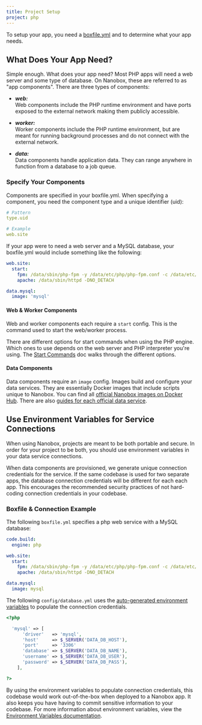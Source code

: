 ```yaml
---
title: Project Setup
project: php
---
```


To setup your app, you need a [boxfile.yml](https://docs.nanobox.io/app-config/boxfile/) and to determine what your app needs.

## What Does Your App Need?
Simple enough. What does your app need? Most PHP apps will need a web server and some type of database. On Nanobox, these are referred to as "app components". There are three types of components:

- ***web:***  
  Web components include the PHP runtime environment and have ports exposed to the external network making them publicly accessible.

- ***worker:***  
  Worker components include the PHP runtime environment, but are meant for running background processes and do not connect with the external network.

- ***data:***  
  Data components handle application data. They can range anywhere in function from a database to a job queue.

### Specify Your Components
Components are specified in your boxfile.yml. When specifying a component, you need the component type and a unique identifier (uid):

```yaml
# Pattern
type.uid

# Example
web.site
```

If your app were to need a web server and a MySQL database, your boxfile.yml would include something like the following:

```yaml
web.site:
  start:
    fpm: /data/sbin/php-fpm -y /data/etc/php/php-fpm.conf -c /data/etc/php/php.ini
    apache: /data/sbin/httpd -DNO_DETACH

data.mysql:
  image: 'mysql'
```

#### Web & Worker Components
Web and worker components each require a `start` config. This is the command used to start the web/worker process.

There are different options for start commands when using the PHP engine. Which ones to use depends on the web server and PHP interpreter you're using. The [Start Commands](../config/start/) doc walks through the different options.

#### Data Components
Data components require an `image` config. Images build and configure your data services. They are essentially Docker images that include scripts unique to Nanobox. You can find all [official Nanobox images on Docker Hub](https://hub.docker.com/r/nanobox/). There are also [guides for each official data service](/#services).

## Use Environment Variables for Service Connections
When using Nanobox, projects are meant to be both portable and secure. In order for your project to be both, you should use environment variables in your data service connections.

When data components are provisioned, we generate unique connection credentials for the service. If the same codebase is used for two separate apps, the database connection credentials will be different for each each app. This encourages the recommended security practices of not hard-coding connection credentials in your codebase.

### Boxfile & Connection Example
The following `boxfile.yml` specifies a php web service with a MySQL database:

```yaml
code.build:
  engine: php

web.site:
  start:
    fpm: /data/sbin/php-fpm -y /data/etc/php/php-fpm.conf -c /data/etc/php/php.ini
    apache: /data/sbin/httpd -DNO_DETACH

data.mysql:
  image: mysql
```

The following `config/database.yml` uses the [auto-generated environment variables](https://docs.nanobox.io/app-config/environment-variables/#auto-generated-environment-variables) to populate the connection credentials.

```php
<?php

  'mysql' => [
      'driver'   => 'mysql',
      'host'     => $_SERVER('DATA_DB_HOST'),
      'port'     => '3306'
      'database' => $_SERVER('DATA_DB_NAME'),
      'username' => $_SERVER('DATA_DB_USER'),
      'password' => $_SERVER('DATA_DB_PASS'),
    ],

?>
```

By using the environment variables to populate connection credentials, this codebase would work out-of-the-box when deployed to a Nanobox app. It also keeps you have having to commit sensitive information to your codebase. For more information about environment variables, view the [Environment Variables documentation](https://docs.nanobox.io/app-config/environment-variables/).
